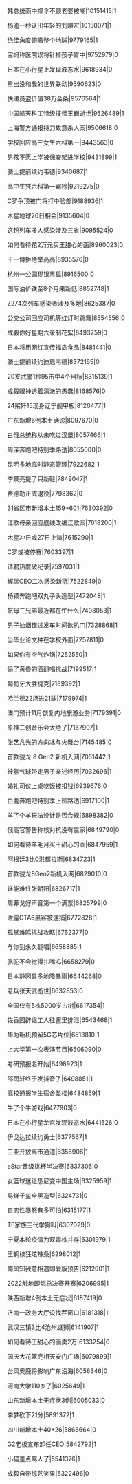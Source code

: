 韩总统雨中撑伞不顾老婆被嘲|10151415|1

杨迪一秒认出年轻的刘畊宏|10150071|1

绝佳角度俯瞰整个地球|9779165|1

宝妈称医院误将针掉孩子胃中|9752979|0

日本在小行星上发现液态水|9618934|0

熊出没和我的世界联动|9590623|0

快递员盗价值38万金条|9576564|1

中国航天科工特级技师王巍逝世|9526489|1

上海警方通报持刀故意杀人案|9506618|0

学校回应高三女生六科第一|9443563|0

男孩不愿上学被保安架进学校|9431899|1

骑士提前续约韦德|9340687|1

高中生凭六科第一霸榜|9219275|0

C罗争顶被门将打中脸部|9188936|1

木星地球26日相会|9135604|0

这趟列车多人感染涉及三省|9095524|0

如何看待花2万元买王甜心的画|8960023|0

王一博拒绝举高高|8935576|0

杭州一公园现银黑狐|8916500|0

国际油价跌至8个月来新低|8852748|1

Z274次列车感染者涉及多地|8625387|0

公交公司回应司机等红灯时跳舞|8554556|0

成毅你好星期六录制花絮|8493259|0

日本将用网红宣传福岛食品|8481441|0

骑士提前续约迪恩韦德|8372165|0

20岁武警1秒95击中4个目标|8315139|1

成毅眼神透着清澈的愚蠢|8168576|0

24架歼15现身辽宁舰甲板|8120477|1

广东新增6例本土确诊|8097670|0

白俄总统称从未吃过汉堡|8057466|1

周深奔跑吧特别季路透|8055000|0

昆明多地临时静态管理|7922682|1

李景亮提了只新鞋|7849047|1

费德勒正式退役|7798362|0

31省区市新增本土159+601|7630392|0

江歌母亲回应底线改编江歌案|7618200|1

木星冲日或27日上演|7615290|1

C罗或被停赛|7603397|1

请君热度破纪录|7597031|1

辉瑞CEO二次感染新冠|7522849|0

杨颖奔跑吧双丸子头造型|7472048|1

航母三兄弟最近都在忙什么|7408053|1

男子抽烟错过发车时间欲扒门|7328868|1

当毕业论文种在学校外面|7257811|0

如果你有空气炸锅|7252550|1

偷了黄昏的酒翻唱挑战|7199517|1

葡萄牙大胜捷克|7189392|1

哈兰德22场进21球|7179974|1

澳门预计11月恢复内地旅游业务|7179391|0

原神二创音乐会太绝了|7167907|1

张艺凡光的方向冰与火舞台|7145485|0

首款骁龙 8 Gen2 新机入网|7051442|1

被氢气球带走男子亲述经历|7032696|1

婚礼司仪上桌吃饭被扣钱|6939676|0

白鹿奔跑吧特别季上班路透|6917100|1

羊了个羊玩法设计是否合规|6898382|0

俄高官警告称核对抗没有赢家|6849790|0

如何看待羊毛月买王甜心的画|6847959|1

阿根廷3比0洪都拉斯|6834723|1

首款骁龙8Gen2新机入网|6829010|0

谁能难住张朝阳|6826717|1

周菲戈好声音第一个满票|6825799|0

泄露GTA6黑客被逮捕|6772828|1

孤掌难鸣挑战攻略|6762377|0

与你到永久翻唱|6658885|1

骆驼不会觉得扎嘴吗|6658279|0

日本静冈县多地降暴雨|6644268|0

老兵张天武逝世|6632853|0

全国仅有5株5000岁古树|6617354|1

佐香园辟谣工人往酱里排泄|6543468|1

华为新机预留5G芯片位|6513810|1

上大学第一次表演节目|6506090|0

考研预报名开始|6498923|1

邵雨轩终于发抖音了|6498851|1

高校通报学生宿舍坠楼|6484859|1

牛了个牛游戏|6477903|0

日本在小行星龙宫发现液态水|6441526|0

伊戈达拉续约勇士|6377567|1

三亚开放离市通道|6356906|1

eStar晋级挑杯半决赛|6337306|0

女篮球迷让悉尼变中国主场|6325959|1

易烊千玺全黑造型|6324731|0

自恋性暴怒有多可怕|6315177|1

TF家族三代学狗叫|6307029|0

宁夏本轮疫情为双毒株并存|6301979|1

王鹤棣狂炫辣条|6298012|1

南风知我意相遇即爱版预告|6212901|1

2022触地即燃总决赛开赛|6206995|1

陕西新增4例本土无症状|6187419|0

济南一政务大厅设找茬窗口|6181318|1

武汉三镇3比4沧州雄狮|6141907|1

如何看待王甜心的画卖2万|6133254|0

国庆大花篮亮相天安门广场|6079899|1

台风奥鹿将影响广东沿海|6056346|0

河南大学110岁了|6025649|1

山东新增本土无症状3例|6005033|0

李梦砍下21分|5891372|1

四川新增本土40+26|5866664|0

G2老板宣布卸任CEO|5842792|1

小猫差点骂人了|5541376|1

成毅自带综艺笑果|5322496|0

